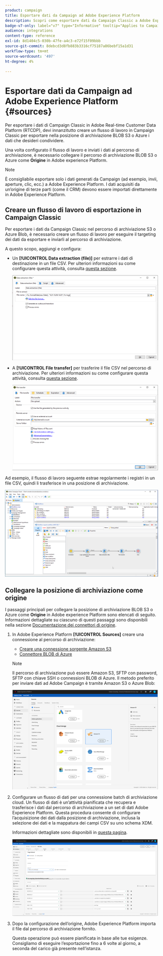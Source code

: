 ```yaml
---
product: campaign
title: Esportare dati da Campaign ad Adobe Experience Platform
description: Scopri come esportare dati da Campaign Classic a Adobe Experience Platform
badge-v7-only: label="v7" type="Informative" tooltip="Applies to Campaign Classic v7 only"
audience: integrations
content-type: reference
exl-id: 8d1404c5-030b-47fe-a4c3-e72f15f09bbb
source-git-commit: 8debcd3d8fb883b3316cf75187a86bebf15a1d31
workflow-type: tm+mt
source-wordcount: '497'
ht-degree: 4%

---
```


# Esportare dati da Campaign ad Adobe Experience Platform {#sources}



Per esportare i dati di Campaign Classic in Adobe Real-time Customer Data Platform (RTCDP), devi innanzitutto creare un flusso di lavoro in Campaign Classic per esportare nella posizione di archiviazione BLOB S3 o Azure i dati che desideri condividere.

Una volta configurato il flusso di lavoro e inviati i dati al percorso di archiviazione, è necessario collegare il percorso di archiviazione BLOB S3 o Azure come **Origine** in Adobe experience Platform.

>[!NOTE]
>
>È consigliabile esportare solo i dati generati da Campaign (ad esempio, invii, aperture, clic, ecc.) a Adobe Experience Platform. I dati acquisiti da un’origine di terze parti (come il CRM) devono essere importati direttamente in Adobe Experience Platform.

## Creare un flusso di lavoro di esportazione in Campaign Classic

Per esportare i dati da Campaign Classic nel percorso di archiviazione S3 o Azure Blob, è necessario creare un flusso di lavoro per eseguire il targeting dei dati da esportare e inviarli al percorso di archiviazione.

A questo scopo, aggiungi e configura:

* Un **[!UICONTROL Data extraction (file)]** per estrarre i dati di destinazione in un file CSV. Per ulteriori informazioni su come configurare questa attività, consulta [questa sezione](../../workflow/using/extraction--file-.md).

   ![](assets/rtcdp-extract-file.png)

* A **[!UICONTROL File transfer]** per trasferire il file CSV nel percorso di archiviazione. Per ulteriori informazioni su come configurare questa attività, consulta [questa sezione](../../workflow/using/file-transfer.md).

   ![](assets/rtcdp-file-transfer.png)

Ad esempio, il flusso di lavoro seguente estrae regolarmente i registri in un file CSV, quindi li trasferisce in una posizione di archiviazione.

![](assets/aep-export.png)

## Collegare la posizione di archiviazione come origine

I passaggi principali per collegare la posizione di archiviazione BLOB S3 o Azure come **Origine** in Adobe experience Platform sono elencati di seguito. Informazioni dettagliate su ciascuno di questi passaggi sono disponibili nella sezione [Documentazione dei connettori di origine](https://experienceleague.adobe.com/docs/experience-platform/sources/home.html?lang=it).

1. In Adobe Experience Platform **[!UICONTROL Sources]** creare una connessione al percorso di archiviazione:

   * [Creare una connessione sorgente Amazon S3](https://experienceleague.adobe.com/docs/experience-platform/sources/ui-tutorials/create/cloud-storage/s3.html)
   * [Connettore BLOB di Azure](https://experienceleague.adobe.com/docs/experience-platform/sources/connectors/cloud-storage/blob.html)

   >[!NOTE]
   >
   >Il percorso di archiviazione può essere Amazon S3, SFTP con password, SFTP con chiave SSH o connessioni BLOB di Azure. Il metodo preferito per inviare dati ad Adobe Campaign è tramite Amazon S3 o Azure Blob:

   ![](assets/rtcdp-connector.png)

1. Configurare un flusso di dati per una connessione batch di archiviazione cloud. Un flusso di dati è un’attività pianificata che recupera e trasferisce i dati dal percorso di archiviazione a un set di dati Adobe Experience Platform. Questa procedura consente di configurare l’acquisizione dei dati dalla posizione di archiviazione, inclusa la selezione dei dati e la mappatura dei campi CSV su uno schema XDM.

   Informazioni dettagliate sono disponibili in [questa pagina](https://experienceleague.adobe.com/docs/experience-platform/sources/ui-tutorials/dataflow/cloud-storage.html).

   ![](assets/rtcdp-map-xdm.png)

1. Dopo la configurazione dell’origine, Adobe Experience Platform importa il file dal percorso di archiviazione fornito.

   Questa operazione può essere pianificata in base alle tue esigenze. Consigliamo di eseguire l’esportazione fino a 6 volte al giorno, a seconda del carico già presente nell’istanza.
